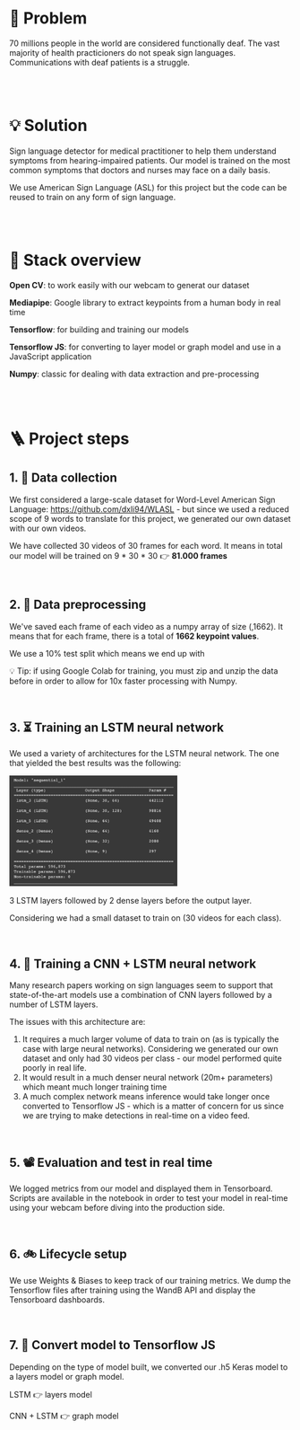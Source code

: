 # 🤔 Problem

70 millions people in the world are considered functionally deaf.
The vast majority of health practicioners do not speak sign languages. Communications with deaf patients is a struggle.

<br/>
<br/>



# 💡 Solution

Sign language detector for medical practitioner to help them understand symptoms from hearing-impaired patients.
Our model is trained on the most common symptoms that doctors and nurses may face on a daily basis.

We use American Sign Language (ASL) for this project but the code can be reused to train on any form of sign language.

<br/>
<br/>


# 🤖 Stack overview


**Open CV**: to work easily with our webcam to generat our dataset

**Mediapipe**: Google library to extract keypoints from a human body in real time

**Tensorflow**: for building and training our models

**Tensorflow JS**: for converting to layer model or graph model and use in a JavaScript application

**Numpy**: classic for dealing with data extraction and pre-processing

<br/>
<br/>

# 🪜 Project steps

## 1. 💽 Data collection

We first considered a large-scale dataset for Word-Level American Sign Language: https://github.com/dxli94/WLASL - but since we used a reduced scope of 9 words to translate for this project, we generated our own dataset with our own videos.

We have collected 30 videos of 30 frames for each word. It means in total our model will be trained on 9 * 30 * 30 👉 **81.000 frames**

<br/>


## 2. 💽 Data preprocessing

We've saved each frame of each video as a numpy array of size (,1662). It means that for each frame, there is a total of **1662 keypoint values**.

We use a 10% test split which means we end up with

💡 Tip: if using Google Colab for training, you must zip and unzip the data before in order to allow for 10x faster processing with Numpy.

<br/>


## 3. ⏳ Training an LSTM neural network

We used a variety of architectures for the LSTM neural network. The one that yielded the best results was the following:

<img src="lstm_model.png" width="300" />

3 LSTM layers followed by 2 dense layers before the output layer.


Considering we had a small dataset to train on (30 videos for each class).

<br/>


## 4. 🧠 Training a CNN + LSTM neural network

Many research papers working on sign languages seem to support that state-of-the-art models use a combination of CNN layers followed by a number of LSTM layers.

The issues with this architecture are:

1. It requires a much larger volume of data to train on (as is typically the case with large neural networks). Considering we generated our own dataset and only had 30 videos per class - our model performed quite poorly in real life.
2. It would result in a much denser neural network (20m+ parameters) which meant much longer training time
3. A much complex network means inference would take longer once converted to Tensorflow JS - which is a matter of concern for us since we are trying to make detections in real-time on a video feed.


<br/>


## 5. 📽 Evaluation and test in real time

We logged metrics from our model and displayed them in Tensorboard. Scripts are available in the notebook in order to test your model in real-time using your webcam before diving into the production side.


<br/>


## 6. 🚲 Lifecycle setup

We use Weights & Biases to keep track of our training metrics. We dump the Tensorflow files after training using the WandB API and display the Tensorboard dashboards.



<br/>



## 7. 🌟 Convert model to Tensorflow JS

Depending on the type of model built, we converted our .h5 Keras model to a layers model or graph model.

LSTM 👉 layers model

CNN + LSTM 👉 graph model


<br/>
